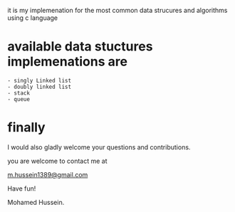 it is my implemenation for the most common data strucures and algorithms using c language

available data stuctures implemenations are
===========================================
	- singly Linked list
	- doubly linked list
	- stack 
	- queue

finally
=======
	
I would also gladly welcome your questions and contributions.

you are welcome to contact me at

m.hussein1389@gmail.com

Have fun!

Mohamed Hussein.	